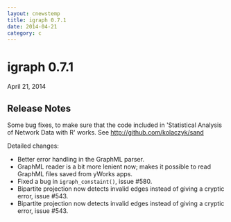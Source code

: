 ```yaml
---
layout: cnewstemp
title: igraph 0.7.1
date: 2014-04-21
category: c
---
```


igraph 0.7.1
============

April 21, 2014

Release Notes
-------------

Some bug fixes, to make sure that the code included in
'Statistical Analysis of Network Data with R' works. See
http://github.com/kolaczyk/sand

Detailed changes:

- Better error handling in the GraphML parser.
- GraphML reader is a bit more lenient now; makes it possible to read
  GraphML files saved from yWorks apps.
- Fixed a bug in `igraph_constaint()`, issue #580.
- Bipartite projection now detects invalid edges instead of giving
  a cryptic error, issue #543.
- Bipartite projection now detects invalid edges instead of giving
  a cryptic error, issue #543.

